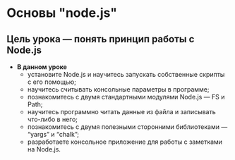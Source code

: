 # Основы "node.js"

## Цель урока — понять принцип работы с Node.js

*   **В данном уроке**
    *   установите Node.js и научитесь запускать собственные скрипты с его помощью;
    *   научитесь считывать консольные параметры в программе;
    *   познакомитесь с двумя стандартными модулями Node.js — FS и Path;
    *   научитесь программно читать данные из файла и записывать что-либо в него;
    *   познакомитесь с двумя полезными сторонними библиотеками — “yargs” и “chalk”;
    *   разработаете консольное приложение для работы с заметками на Node.js.
